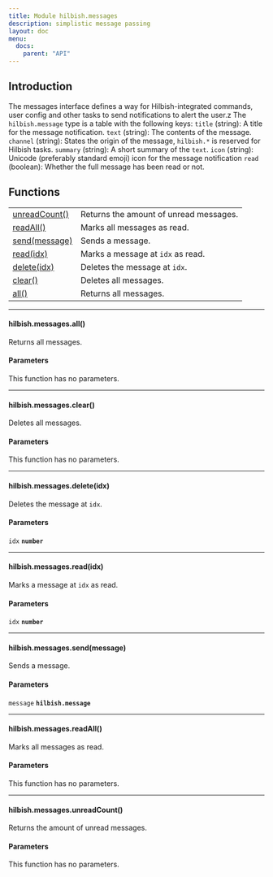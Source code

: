 ```yaml
---
title: Module hilbish.messages
description: simplistic message passing
layout: doc
menu:
  docs:
    parent: "API"
---
```



## Introduction
The messages interface defines a way for Hilbish-integrated commands,
user config and other tasks to send notifications to alert the user.z
The `hilbish.message` type is a table with the following keys:
`title` (string): A title for the message notification.
`text` (string): The contents of the message.
`channel` (string): States the origin of the message, `hilbish.*` is reserved for Hilbish tasks.
`summary` (string): A short summary of the `text`.
`icon` (string): Unicode (preferably standard emoji) icon for the message notification
`read` (boolean): Whether the full message has been read or not.

## Functions
|||
|----|----|
|<a href="#unreadCount">unreadCount()</a>|Returns the amount of unread messages.|
|<a href="#readAll">readAll()</a>|Marks all messages as read.|
|<a href="#send">send(message)</a>|Sends a message.|
|<a href="#read">read(idx)</a>|Marks a message at `idx` as read.|
|<a href="#delete">delete(idx)</a>|Deletes the message at `idx`.|
|<a href="#clear">clear()</a>|Deletes all messages.|
|<a href="#all">all()</a>|Returns all messages.|
<hr>
<div id='all'>
<h4 class='heading'>
hilbish.messages.all()
<a href="#all" class='heading-link'>
	<i class="fas fa-paperclip"></i>
</a>
</h4>

Returns all messages.
#### Parameters
This function has no parameters.  
</div>

<hr>
<div id='clear'>
<h4 class='heading'>
hilbish.messages.clear()
<a href="#clear" class='heading-link'>
	<i class="fas fa-paperclip"></i>
</a>
</h4>

Deletes all messages.
#### Parameters
This function has no parameters.  
</div>

<hr>
<div id='delete'>
<h4 class='heading'>
hilbish.messages.delete(idx)
<a href="#delete" class='heading-link'>
	<i class="fas fa-paperclip"></i>
</a>
</h4>

Deletes the message at `idx`.
#### Parameters
`idx` **`number`**  


</div>

<hr>
<div id='read'>
<h4 class='heading'>
hilbish.messages.read(idx)
<a href="#read" class='heading-link'>
	<i class="fas fa-paperclip"></i>
</a>
</h4>

Marks a message at `idx` as read.
#### Parameters
`idx` **`number`**  


</div>

<hr>
<div id='send'>
<h4 class='heading'>
hilbish.messages.send(message)
<a href="#send" class='heading-link'>
	<i class="fas fa-paperclip"></i>
</a>
</h4>

Sends a message.
#### Parameters
`message` **`hilbish.message`**  


</div>

<hr>
<div id='readAll'>
<h4 class='heading'>
hilbish.messages.readAll()
<a href="#readAll" class='heading-link'>
	<i class="fas fa-paperclip"></i>
</a>
</h4>

Marks all messages as read.
#### Parameters
This function has no parameters.  
</div>

<hr>
<div id='unreadCount'>
<h4 class='heading'>
hilbish.messages.unreadCount()
<a href="#unreadCount" class='heading-link'>
	<i class="fas fa-paperclip"></i>
</a>
</h4>

Returns the amount of unread messages.
#### Parameters
This function has no parameters.  
</div>

